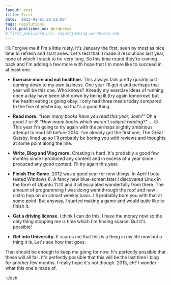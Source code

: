 ```yaml
---
layout: post
title: First
date: '2013-01-01 20:52:00'
tags: resolutions
first_published_on: Wordpress
# first_published_url: imjustjoshing.wordpress.com
---
```


Hi. Forgive me if I'm a little rusty. It's January the first, seen by most as nice time to refresh and start anew. Let's test that. I made 3 resolutions last year, none of which I stuck to for very long. So this time round they're coming back and I'm adding a few more with hope that I'm more like to succeed in at least one.

- **Exercise more and eat healthier.** This always fails pretty quickly just coming down to my own laziness. One year I'll get it and perhaps that year will be this one. Who knows? Already my exercise ideas of running once a day have been shot down by being ill (try again tomorrow) but the health eating is going okay. I only had three meals today compared to the five of yesterday, so that's a good thing.

- **Read more.** _"How many books have you read this year, Josh?"_ Oh a good 7 or 8! _"How many books which weren't subject reading?"_ ... 😶 This year I'm going to try again with the perhaps slightly ambitious attempt to read 50 before 2014. I've already got the first one, The Great Gatsby, lined up so I'll probably be boring you with reviews and thoughts at some point along the line.

- **Write, Blog and Vlog more.** Creating is hard. It's probably a good few months since I produced any content and in excess of a year since I produced any _good_ content. I'll try again this year.

- **Finish The Game.** 2012 was a good year for new things. In April I beta tested Windows 8. A fancy new blue-screen later I discovered Linux in the form of Ubuntu 11.10 and it all escalated wonderfully from there. The amount of programming I was doing went through the roof and now I distro hop on an almost weekly basis. I'll probably bore you with that at some point. But anyway, I started making a game and would quite like to finish it.

- **Get a driving license.** I think I can do this. I have the money now so the only thing stopping me is time which I'm finding scarce. But it's possible!

- **Get into University.** It scares me that this is a thing in my life now but a thing it is. Let's see how that goes.

That should be enough to keep me going for now. It's perfectly possible that these will all fail. It's perfectly possible that this will be the last time I blog for another few months. I really hope it's not though. 2013, eh? I wonder what this one's made of.

-Josh
